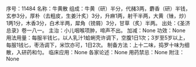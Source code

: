 序号：11484
名称：牛黄散
组成：牛黄（研）半分，代赭3两，麝香（研）半钱，玄参3分，厚朴（去粗皮，生姜汁炙）3分，升麻1两，射干半两，大黄（锉，炒）1两1分，木香3分，白术半两，犀角（镑屑）3分，甘草（炙）半两。
出处：《圣济总录》卷一八一。
主治：小儿咽喉项肿，啼声不出。
加减：None
功效：None
用法用量：每服半钱匕，以人乳汁1蛤蜊壳许调下，空腹1日1次；3岁至5岁以上，每服1钱匕，枣汤调下，米饮亦可，1日2次。
制备方法：上十二味，捣罗十味为细散，入研药和匀。
临床应用：None
各家论述：None
用药禁忌：None
附注：None
